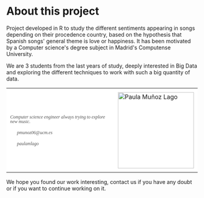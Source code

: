 # About this project
Project developed in R to study the different sentiments appearing in songs depending on their procedence country, based on the hypothesis that Spanish songs' general theme is love or happiness. It has been motivated by a Computer science's degree subject in Madrid's Computense University.

We are 3 students from the last years of study, deeply interested in Big Data and exploring the different techniques to work with such a big quantity of data.

<table align = "center" border="0" cellpadding="0" cellspacing="0" style="background-color:#FFFFFF; border:0px solid #CCCCCC;">
  <tr>
    <td valign="center" style="color:#505050; font-family:Georgia, serif; font-size:12px; font-style:italic; line-height:100%; padding-top:10px; padding-right;10px; padding-bottom:10px; padding-left:10px;">
      <p>Computer science engineer always trying to explore new music.</p>
      <p><img src = "https://banner2.kisspng.com/20180718/vws/kisspng-email-logo-bounce-address-computer-icons-message-online-application-5b4f433eed6ac1.5937710415319212149725.jpg" width="15" /> pmunoz06@ucm.es</p>
      <p><img src = "https://image.flaticon.com/icons/svg/25/25231.svg" width = "15"> paulamlago</p>
    </td>
    <td style="padding-top:10px; padding-right:10px; padding-bottom:10px;">
      <img src="https://avatars1.githubusercontent.com/u/26903852?s=460&v=4" 
       width="200" 
       alt="Paula Muñoz Lago"/>
    </td>
  </tr>   
</table>

We hope you found our work interesting, contact us if you have any doubt or if you want to continue working on it.
